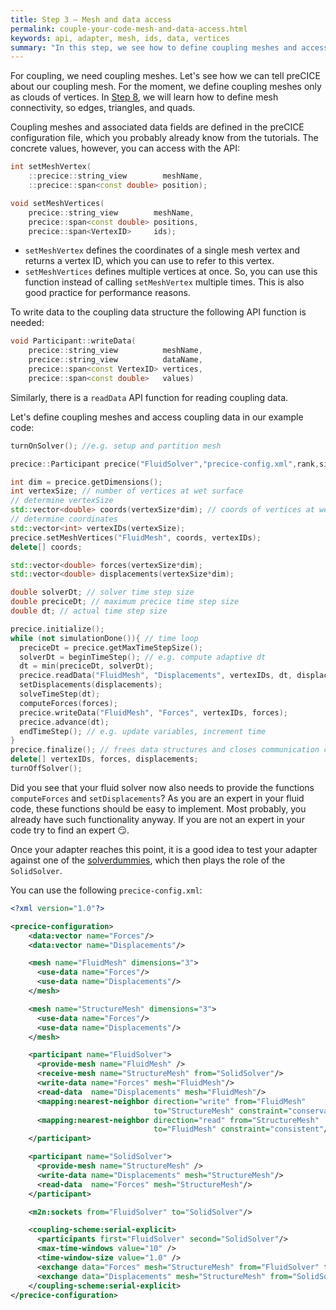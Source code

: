 ```yaml
---
title: Step 3 – Mesh and data access
permalink: couple-your-code-mesh-and-data-access.html
keywords: api, adapter, mesh, ids, data, vertices
summary: "In this step, we see how to define coupling meshes and access coupling data."
---
```


For coupling, we need coupling meshes. Let's see how we can tell preCICE about our coupling mesh. For the moment, we define coupling meshes only as clouds of vertices. In [Step 8](couple-your-code-defining-mesh-connectivity.html), we will learn how to define mesh connectivity, so edges, triangles, and quads.

Coupling meshes and associated data fields are defined in the preCICE configuration file, which you probably already know from the tutorials. The concrete values, however, you can access with the API:

```cpp
int setMeshVertex(
    ::precice::string_view        meshName,
    ::precice::span<const double> position);

void setMeshVertices(
    precice::string_view        meshName,
    precice::span<const double> positions,
    precice::span<VertexID>     ids);
```

* `setMeshVertex` defines the coordinates of a single mesh vertex and returns a vertex ID, which you can use to refer to this vertex.
* `setMeshVertices` defines multiple vertices at once. So, you can use this function instead of calling `setMeshVertex` multiple times. This is also good practice for performance reasons.

To write data to the coupling data structure the following API function is needed:

```cpp
void Participant::writeData(
    precice::string_view          meshName,
    precice::string_view          dataName,
    precice::span<const VertexID> vertices,
    precice::span<const double>   values)
```

<!-- TODO Also point to section where `relativeReadTime` is explained? We will probably solve this in https://github.com/precice/precice.github.io/pull/257 -->
Similarly, there is a `readData` API function for reading coupling data.

Let's define coupling meshes and access coupling data in our example code:

```cpp
turnOnSolver(); //e.g. setup and partition mesh

precice::Participant precice("FluidSolver","precice-config.xml",rank,size); // constructor

int dim = precice.getDimensions();
int vertexSize; // number of vertices at wet surface
// determine vertexSize
std::vector<double> coords(vertexSize*dim); // coords of vertices at wet surface
// determine coordinates
std::vector<int> vertexIDs(vertexSize);
precice.setMeshVertices("FluidMesh", coords, vertexIDs);
delete[] coords;

std::vector<double> forces(vertexSize*dim);
std::vector<double> displacements(vertexSize*dim);

double solverDt; // solver time step size
double preciceDt; // maximum precice time step size
double dt; // actual time step size

precice.initialize();
while (not simulationDone()){ // time loop
  preciceDt = precice.getMaxTimeStepSize();
  solverDt = beginTimeStep(); // e.g. compute adaptive dt
  dt = min(preciceDt, solverDt);
  precice.readData("FluidMesh", "Displacements", vertexIDs, dt, displacements);
  setDisplacements(displacements);
  solveTimeStep(dt);
  computeForces(forces);
  precice.writeData("FluidMesh", "Forces", vertexIDs, forces);
  precice.advance(dt);
  endTimeStep(); // e.g. update variables, increment time
}
precice.finalize(); // frees data structures and closes communication channels
delete[] vertexIDs, forces, displacements;
turnOffSolver();
```

Did you see that your fluid solver now also needs to provide the functions `computeForces` and `setDisplacements`? As you are an expert in your fluid code, these functions should be easy to implement. Most probably, you already have such functionality anyway. If you are not an expert in your code try to find an expert :smirk:.

Once your adapter reaches this point, it is a good idea to test your adapter against one of the [solverdummies](couple-your-code-prerequisites#application-programming-interface), which then plays the role of the `SolidSolver`.

You can use the following `precice-config.xml`:

```xml
<?xml version="1.0"?>

<precice-configuration>
    <data:vector name="Forces"/>
    <data:vector name="Displacements"/>

    <mesh name="FluidMesh" dimensions="3">
      <use-data name="Forces"/>
      <use-data name="Displacements"/>
    </mesh>

    <mesh name="StructureMesh" dimensions="3">
      <use-data name="Forces"/>
      <use-data name="Displacements"/>
    </mesh>

    <participant name="FluidSolver">
      <provide-mesh name="FluidMesh" />
      <receive-mesh name="StructureMesh" from="SolidSolver"/>
      <write-data name="Forces" mesh="FluidMesh"/>
      <read-data  name="Displacements" mesh="FluidMesh"/>
      <mapping:nearest-neighbor direction="write" from="FluidMesh"
                                to="StructureMesh" constraint="conservative"/>
      <mapping:nearest-neighbor direction="read" from="StructureMesh"
                                to="FluidMesh" constraint="consistent"/>
    </participant>

    <participant name="SolidSolver">
      <provide-mesh name="StructureMesh" />
      <write-data name="Displacements" mesh="StructureMesh"/>
      <read-data  name="Forces" mesh="StructureMesh"/>
    </participant>

    <m2n:sockets from="FluidSolver" to="SolidSolver"/>

    <coupling-scheme:serial-explicit>
      <participants first="FluidSolver" second="SolidSolver"/>
      <max-time-windows value="10" />
      <time-window-size value="1.0" />
      <exchange data="Forces" mesh="StructureMesh" from="FluidSolver" to="SolidSolver"/>
      <exchange data="Displacements" mesh="StructureMesh" from="SolidSolver" to="FluidSolver"/>
    </coupling-scheme:serial-explicit>
</precice-configuration>
```
